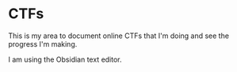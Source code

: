 # CTFs
This is my area to document online CTFs that I'm doing and see the progress I'm making.

I am using the Obsidian text editor.
